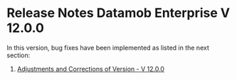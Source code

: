 # Release Notes Datamob Enterprise V 12.0.0

In this version, bug fixes have been implemented as listed in the next section:

1. [Adjustments and Corrections of Version - V 12.0.0](adjustments-and-corrections-of-version-v-12.0.0.md)
